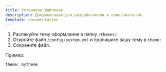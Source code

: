 ```yaml
---
title: Установка Шаблонов
description: Документация для разработчиков и пользователей.
template: documentation
---
```


1. Распакуйте тему оформления в папку `/themes/`
2. Откройте файл `/config/system.yml` и пропишите вашу тему в `theme:`
3. Сохраните файл.

Пример:
```
theme: mytheme
```
